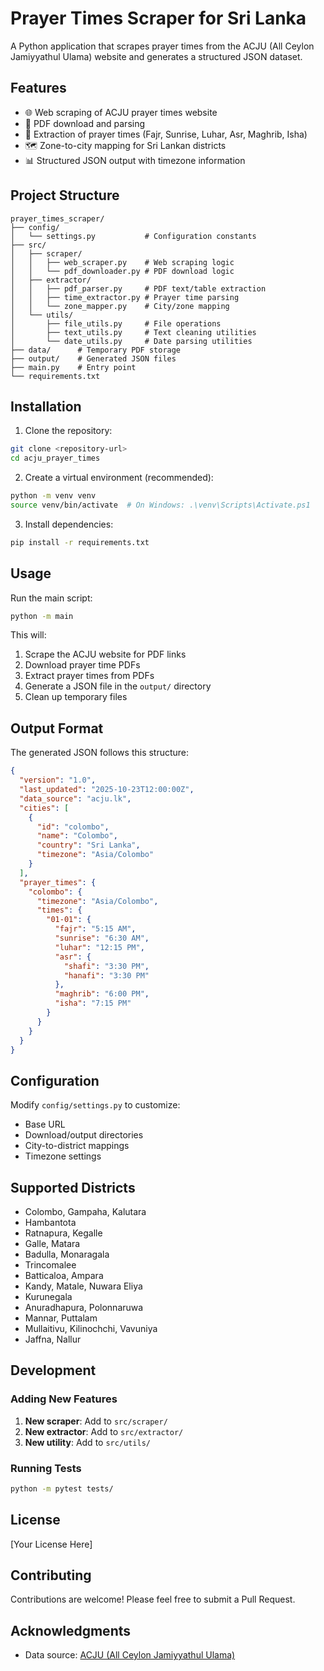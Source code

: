 # Prayer Times Scraper for Sri Lanka

A Python application that scrapes prayer times from the ACJU (All Ceylon Jamiyyathul Ulama) website and generates a structured JSON dataset.

## Features

- 🌐 Web scraping of ACJU prayer times website
- 📄 PDF download and parsing
- 🕌 Extraction of prayer times (Fajr, Sunrise, Luhar, Asr, Maghrib, Isha)
- 🗺️ Zone-to-city mapping for Sri Lankan districts
- 📊 Structured JSON output with timezone information

## Project Structure

```
prayer_times_scraper/
├── config/
│   └── settings.py           # Configuration constants
├── src/
│   ├── scraper/
│   │   ├── web_scraper.py    # Web scraping logic
│   │   └── pdf_downloader.py # PDF download logic
│   ├── extractor/
│   │   ├── pdf_parser.py     # PDF text/table extraction
│   │   ├── time_extractor.py # Prayer time parsing
│   │   └── zone_mapper.py    # City/zone mapping
│   └── utils/
│       ├── file_utils.py     # File operations
│       ├── text_utils.py     # Text cleaning utilities
│       └── date_utils.py     # Date parsing utilities
├── data/      # Temporary PDF storage
├── output/    # Generated JSON files
├── main.py    # Entry point
└── requirements.txt
```

## Installation

1. Clone the repository:

```bash
git clone <repository-url>
cd acju_prayer_times
```

2. Create a virtual environment (recommended):

```bash
python -m venv venv
source venv/bin/activate  # On Windows: .\venv\Scripts\Activate.ps1
```

3. Install dependencies:

```bash
pip install -r requirements.txt
```

## Usage

Run the main script:

```bash
python -m main
```

This will:

1. Scrape the ACJU website for PDF links
2. Download prayer time PDFs
3. Extract prayer times from PDFs
4. Generate a JSON file in the `output/` directory
5. Clean up temporary files

## Output Format

The generated JSON follows this structure:

```json
{
  "version": "1.0",
  "last_updated": "2025-10-23T12:00:00Z",
  "data_source": "acju.lk",
  "cities": [
    {
      "id": "colombo",
      "name": "Colombo",
      "country": "Sri Lanka",
      "timezone": "Asia/Colombo"
    }
  ],
  "prayer_times": {
    "colombo": {
      "timezone": "Asia/Colombo",
      "times": {
        "01-01": {
          "fajr": "5:15 AM",
          "sunrise": "6:30 AM",
          "luhar": "12:15 PM",
          "asr": {
            "shafi": "3:30 PM",
            "hanafi": "3:30 PM"
          },
          "maghrib": "6:00 PM",
          "isha": "7:15 PM"
        }
      }
    }
  }
}
```

## Configuration

Modify `config/settings.py` to customize:

- Base URL
- Download/output directories
- City-to-district mappings
- Timezone settings

## Supported Districts

- Colombo, Gampaha, Kalutara
- Hambantota
- Ratnapura, Kegalle
- Galle, Matara
- Badulla, Monaragala
- Trincomalee
- Batticaloa, Ampara
- Kandy, Matale, Nuwara Eliya
- Kurunegala
- Anuradhapura, Polonnaruwa
- Mannar, Puttalam
- Mullaitivu, Kilinochchi, Vavuniya
- Jaffna, Nallur

## Development

### Adding New Features

1. **New scraper**: Add to `src/scraper/`
2. **New extractor**: Add to `src/extractor/`
3. **New utility**: Add to `src/utils/`

### Running Tests

```bash
python -m pytest tests/
```

## License

[Your License Here]

## Contributing

Contributions are welcome! Please feel free to submit a Pull Request.

## Acknowledgments

- Data source: [ACJU (All Ceylon Jamiyyathul Ulama)](https://www.acju.lk/prayer-times/)
